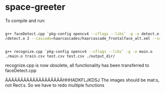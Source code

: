# space-greeter
To compile and run: 
``` bash

g++ faceDetect.cpp `pkg-config opencv4 --cflags --libs` -g -o detect.o
/detect.o 2 --cascade=haarcascades/haarcascade_frontalface_alt.xml --scale=1


g++ recognize.cpp `pkg-config opencv4 --cflags --libs` -g -o main.o
./main.o train.csv test.csv test.csv ./output_dir/

```
recognize.cpp is now obsolete, all functionality has been transferred to faceDetect.cpp

ÄÄÄÄÄÄÄÄÄÄÄÄÄÄÄÄÄÄÄHHHADKFLJKDSJ
The images should be mat:s, not Rect:s. So we have to redo multiple functions